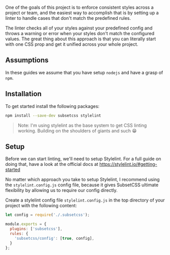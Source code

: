 One of the goals of this project is to enforce consistent styles across a project or team,
and the easiest way to accomplish that is by setting up a linter to handle cases that don't match the predefined rules.

The linter checks all of your styles against your predefined config and throws a warning or error
when your styles don't match the configured values. The great thing about this approach is that you
can literally start with one CSS prop and get it unified across your whole project.

## Assumptions

In these guides we assume that you have setup `nodejs` and have a grasp of `npm`.

## Installation

To get started install the following packages:

```sh
npm install --save-dev subsetcss stylelint
```

> Note: I'm using stylelint as the base system to get CSS linting working. Building on the shoulders of giants and such 😁

## Setup

Before we can start linting, we'll need to setup
Stylelint. For a full guide on doing that, have a look at the official docs 
at https://stylelint.io/#getting-started 

No matter which approach you take to setup Stylelint,
I recommend using the `stylelint.config.js` config
file, because it gives SubsetCSS ultimate flexibility
by allowing us to require our config directly.

Create a stylelint config file `stylelint.config.js` in the top directory of your project with the following content:

```js
let config = require('./.subsetcss');

module.exports = {
  plugins: ['subsetcss'],
  rules: {
    'subsetcss/config': [true, config],
  }
};
```
